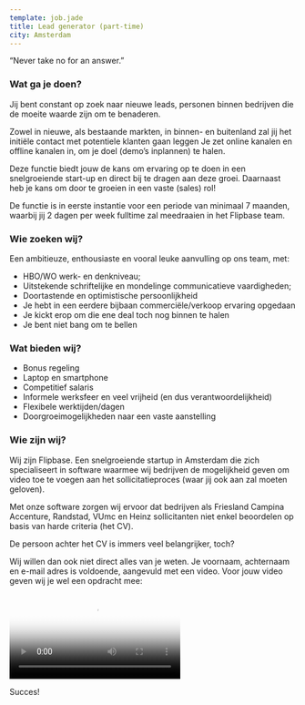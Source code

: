 ```yaml
---
template: job.jade
title: Lead generator (part-time)
city: Amsterdam
---
```


“Never take no for an answer.”

### Wat ga je doen?

Jij bent constant op zoek naar nieuwe leads, personen binnen bedrijven die de moeite waarde zijn om te benaderen.

Zowel in nieuwe, als bestaande markten, in binnen- en buitenland zal jij het initiële contact met potentiele klanten gaan leggen Je zet online kanalen en offline kanalen in, om je doel (demo’s inplannen) te halen.

Deze functie biedt jouw de kans om ervaring op te doen in een snelgroeiende start-up en direct bij te dragen aan deze groei. Daarnaast heb je kans om door te groeien in een vaste (sales) rol!

De functie is in eerste instantie voor een periode van minimaal 7 maanden, waarbij jij 2 dagen per week fulltime zal meedraaien in het Flipbase team.

### Wie zoeken wij?

Een ambitieuze, enthousiaste en vooral leuke aanvulling op ons team, met:
- HBO/WO werk- en denkniveau;
- Uitstekende schriftelijke en mondelinge communicatieve vaardigheden;
- Doortastende en optimistische persoonlijkheid
- Je hebt in een eerdere bijbaan commerciële/verkoop ervaring opgedaan
- Je kickt erop om die ene deal toch nog binnen te halen
- Je bent niet bang om te bellen

### Wat bieden wij?

 - Bonus regeling
 - Laptop en smartphone
 - Competitief salaris
 - Informele werksfeer en veel vrijheid (en dus verantwoordelijkheid)
 - Flexibele werktijden/dagen
 - Doorgroeimogelijkheden naar een vaste aanstelling

### Wie zijn wij?

Wij zijn Flipbase. Een snelgroeiende startup in Amsterdam die zich specialiseert in software waarmee wij bedrijven de mogelijkheid geven om video toe te voegen aan het sollicitatieproces (waar jij ook aan zal moeten geloven).

Met onze software zorgen wij ervoor dat bedrijven als Friesland Campina Accenture, Randstad, VUmc en Heinz sollicitanten niet enkel beoordelen op basis van harde criteria (het CV). 

De persoon achter het CV is immers veel belangrijker, toch?

Wij willen dan ook niet direct alles van je weten. Je voornaam, achternaam en e-mail adres is voldoende, aangevuld met een video. Voor jouw video geven wij je wel een opdracht mee:

<video poster="https://s3.eu-central-1.amazonaws.com/videos.flipbase.com/www-jobs/sales.jpg" preload="auto" controls="true" style="max-width: 100%;">
  <source type="video/webm" src="https://s3.eu-central-1.amazonaws.com/videos.flipbase.com/www-jobs/sales.webm"/>
  <source type="video/mp4" src="https://s3.eu-central-1.amazonaws.com/videos.flipbase.com/www-jobs/sales.mp4"/>
  <source type="video/ogv" src="https://s3.eu-central-1.amazonaws.com/videos.flipbase.com/www-jobs/sales.ogv"/>
</video>

Succes!
